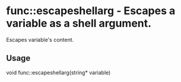 # func::escapeshellarg - Escapes a variable as a shell argument.

Escapes variable's content.

## Usage
  void func::escapeshellarg(string* variable)
